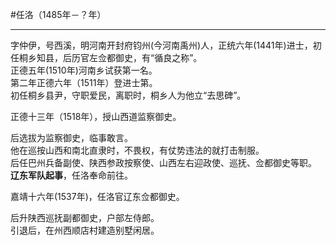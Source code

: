 #任洛（1485年－？年）
***
字仲伊，号西溪，明河南开封府钧州(今河南禹州)人，正统六年(1441年)进士，初任桐乡知县，后历官左佥都御史，有“循良之称”。  
正德五年(1510年)河南乡试获第一名。  
第二年正德六年（1511年）登进士第。  
初任桐乡县尹，守职爱民，离职时，桐乡人为他立“去思碑”。  

正德十三年（1518年），授山西道监察御史。  

后选拔为监察御史，临事敢言。  
他在巡按山西和南北直隶时，不畏权，有仗势违法的就打击制服。  
后任巴州兵备副使、陕西参政按察使、山西左右迎政使、巡抚、佥都御史等职。  
**辽东军队起事**，任洛奉命前往。  

嘉靖十六年(1537年)，任洛官辽东佥都御史。  

后升陕西巡抚副都御史，户部左侍郎。  
引退后，在州西顺店村建造别墅闲居。  
